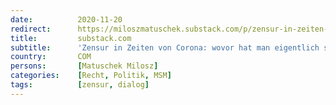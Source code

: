 ```yaml
---
date:          2020-11-20
redirect:      https://miloszmatuschek.substack.com/p/zensur-in-zeiten-von-corona-wovor
title:         substack.com
subtitle:      'Zensur in Zeiten von Corona: wovor hat man eigentlich solche Angst?'
country:       COM
persons:       [Matuschek Milosz]
categories:    [Recht, Politik, MSM]
tags:          [zensur, dialog]
---
```

